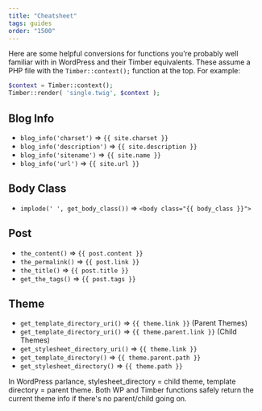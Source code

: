 ```yaml
---
title: "Cheatsheet"
tags: guides
order: "1500"
---
```


Here are some helpful conversions for functions you’re probably well familiar with in WordPress and their Timber equivalents. These assume a PHP file with the `Timber::context();` function at the top. For example:

```php
$context = Timber::context();
Timber::render( 'single.twig', $context );
```

## Blog Info
* `blog_info('charset')` => `{{ site.charset }}`
* `blog_info('description')` => `{{ site.description }}`
* `blog_info('sitename')` => `{{ site.name }}`
* `blog_info('url')` => `{{ site.url }}`


## Body Class
* `implode(' ', get_body_class())` => `<body class="{{ body_class }}">`


## Post
* `the_content()` => `{{ post.content }}`
* `the_permalink()` => `{{ post.link }}`
* `the_title()` => `{{ post.title }}`
* `get_the_tags()` => `{{ post.tags }}`


## Theme
* `get_template_directory_uri()` => `{{ theme.link }}` (Parent Themes)
* `get_template_directory_uri()` => `{{ theme.parent.link }}` (Child Themes)
* `get_stylesheet_directory_uri()` => `{{ theme.link }}`
* `get_template_directory()` => `{{ theme.parent.path }}`
* `get_stylesheet_directory()` => `{{ theme.path }}`

In WordPress parlance, stylesheet_directory = child theme, template directory = parent theme. Both WP and Timber functions safely return the current theme info if there's no parent/child going on.
